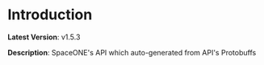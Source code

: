 # Introduction

**Latest Version**: v1.5.3


**Description**: SpaceONE's API which auto-generated from API's Protobuffs



